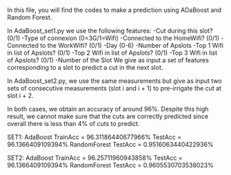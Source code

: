 In this file, you will find the codes to make a prediction using ADaBoost and Random Forest.

In AdaBoost_set1.py we use the following features:
-Cut during this slot? (0/1)
-Type of connexion (0=3G/1=Wifi)
-Connected to the HomeWifi? (0/1)
-Connected to the WorkWifi? (0/1)
-Day (0-6)
-Number of Apslots
-Top 1 Wifi in list of Apslots? (0/1)
-Top 2 Wifi in list of Apslots? (0/1)
-Top 3 Wifi in list of Apslots? (0/1)
-Number of the Slot
We give as input a set of features corresponding to a slot to predict a cut in the next slot.

In AdaBoost_set2.py, we use the same measurements but give as input two sets of consecutive measurements (slot i and i + 1) to pre-irrigate the cut at slot i + 2.

In both cases, we obtain an accuracy of around 96%. Despite this high result, we cannot make sure that the cuts are correctly predicted since overall there is less than 4% of cuts to predict.

SET1:
AdaBoost
TrainAcc = 96.31186440677966%
TestAcc = 96.1366409109394%
RandomForest
TestAcc = 0.9516063440422936%

SET2:
AdaBoost
TrainAcc = 96.25711960943858%
TestAcc = 96.1366409109394%
RandomForest
TestAcc = 0.9605530703538023%